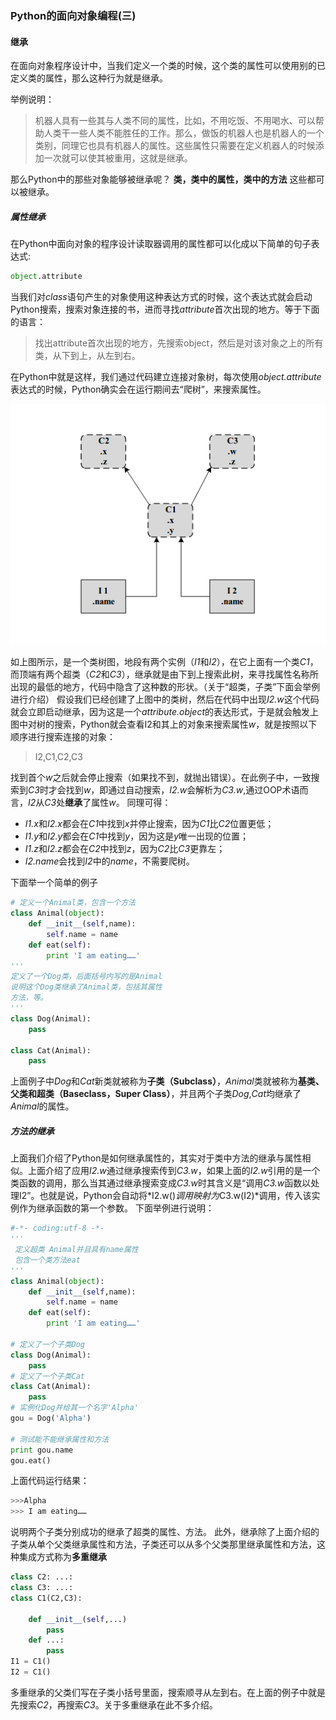 ### Python的面向对象编程(三)

#### 继承

在面向对象程序设计中，当我们定义一个类的时候，这个类的属性可以使用别的已定义类的属性，那么这种行为就是继承。

举例说明：
> 机器人具有一些其与人类不同的属性，比如，不用吃饭、不用喝水、可以帮助人类干一些人类不能胜任的工作。那么，做饭的机器人也是机器人的一个类别，同理它也具有机器人的属性。这些属性只需要在定义机器人的时候添加一次就可以使其被重用，这就是继承。

那么Python中的那些对象能够被继承呢？
**类，类中的属性，类中的方法** 这些都可以被继承。

##### 属性继承
在Python中面向对象的程序设计读取器调用的属性都可以化成以下简单的句子表达式:
```python
object.attribute
```
当我们对*class*语句产生的对象使用这种表达方式的时候，这个表达式就会启动Python搜索，搜索对象连接的书，进而寻找*attribute*首次出现的地方。等于下面的语言：

> 找出attribute首次出现的地方，先搜索object，然后是对该对象之上的所有类，从下到上，从左到右。

在Python中就是这样，我们通过代码建立连接对象树，每次使用*object.attribute*表达式的时候，Python确实会在运行期间去“爬树”，来搜索属性。

 ![类树](https://github.com/Lynn-Lau/Blogs/blob/master/pictures/%E7%B1%BB%E6%A0%91.png)
 
如上图所示，是一个类树图，地段有两个实例（*I1*和*I2*），在它上面有一个类*C1*，而顶端有两个超类（*C2*和*C3*），继承就是由下到上搜索此树，来寻找属性名称所出现的最低的地方，代码中隐含了这种数的形状。（关于“超类，子类”下面会举例进行介绍）
假设我们已经创建了上图中的类树，然后在代码中出现*I2.w*这个代码就会立即启动继承，因为这是一个*attribute.object*的表达形式，于是就会触发上图中对树的搜索，Python就会查看I2和其上的对象来搜索属性*w*，就是按照以下顺序进行搜索连接的对象：

> I2,C1,C2,C3

找到首个*w*之后就会停止搜索（如果找不到，就抛出错误）。在此例子中，一致搜索到*C3*时才会找到*w*，即通过自动搜索，*I2.w*会解析为*C3.w*,通过OOP术语而言，*I2*从*C3*处**继承**了属性*w*。
同理可得：

* *I1.x*和*I2.x*都会在*C1*中找到*x*并停止搜索，因为*C1*比*C2*位置更低；
* *I1.y*和*I2.y*都会在*C1*中找到*y*，因为这是*y*唯一出现的位置；
* *I1.z*和*I2.z*都会在*C2*中找到*z*，因为*C2*比*C3*更靠左；
* *I2.name*会找到*I2*中的*name*，不需要爬树。

下面举一个简单的例子
```python
# 定义一个Animal类，包含一个方法
class Animal(object):
    def __init__(self,name):
        self.name = name 
    def eat(self):
    	print 'I am eating……'
'''
定义了一个Dog类，后面括号内写的是Animal
说明这个Dog类继承了Animal类，包括其属性
方法，等。
'''
class Dog(Animal):
	pass

class Cat(Animal):
	pass
```
上面例子中*Dog*和*Cat*新类就被称为**子类（Subclass）**，*Animal*类就被称为**基类、父类和超类（Baseclass，Super Class）**，并且两个子类*Dog*,*Cat*均继承了*Animal*的属性。

##### 方法的继承

上面我们介绍了Python是如何继承属性的，其实对于类中方法的继承与属性相似。上面介绍了应用*I2.w*通过继承搜索传到*C3.w*，如果上面的*I2.w*引用的是一个类函数的调用，那么当其通过继承搜索变成*C3.w*时其含义是“调用*C3.w*函数以处理I2”。也就是说，Python会自动将*I2.w()*调用映射为*C3.w(I2)*调用，传入该实例作为继承函数的第一个参数。
下面举例进行说明：

```python
#-*- coding:utf-8 -*-
'''
 定义超类 Animal并且具有name属性
 包含一个类方法eat
'''
class Animal(object):
    def __init__(self,name):
        self.name = name
    def eat(self):
        print 'I am eating……'

# 定义了一个子类Dog
class Dog(Animal):
    pass
# 定义了一个子类Cat
class Cat(Animal):
    pass
# 实例化Dog并给其一个名字'Alpha'
gou = Dog('Alpha')

# 测试能不能继承属性和方法
print gou.name
gou.eat()
```
上面代码运行结果：
```python
>>>Alpha
>>> I am eating……
```

说明两个子类分别成功的继承了超类的属性、方法。
此外，继承除了上面介绍的子类从单个父类继承属性和方法，子类还可以从多个父类那里继承属性和方法，这种集成方式称为**多重继承**

```python
class C2: ...:
class C3: ...:
class C1(C2,C3):
    
    def __init__(self,...)
        pass
    def ...:
        pass
I1 = C1()
I2 = C1()
```
多重继承的父类们写在子类小括号里面，搜索顺寻从左到右。在上面的例子中就是先搜索*C2*，再搜索*C3*。关于多重继承在此不多介绍。
